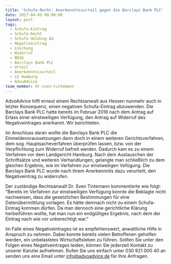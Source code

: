```yaml
---
title: 'Schufa-Recht: Anerkenntnisurteil gegen die Barclays Bank PLC'
date: 2017-04-05 00:00:00
layout: post
tags:
  - Schufa-Eintrag
  - Schufa-Recht
  - Schufa Holding AG
  - Negativeintrag
  - Löschung
  - Widerruf
  - BDSG
  - Barclays Bank PLC
  - Urteil
  - Anerkenntnisurteil
  - LG Hamburg
  - AdvoAdvice
team_member: dr-sven-tintemann
---
```



AdvoAdvice hilft erneut einem Rechtsanwalt aus Hessen nunmehr auch in letzter Konsequenz, einen negativen Schufa-Eintrag abzuwenden. Die Barclays Bank PLC hatte bereits im Februar 2016 nach dem Antrag auf Erlass einer einstweiligen Verf&uuml;gung, den Antrag auf Widerruf des Negativeintrages anerkannt. Wir berichteten.

Im Anschluss daran wollte die Barclays Bank PLC die Einmeldevoraussetzungen dann doch in einem weiteren Gerichtsverfahren, dem sog. Hauptsacheverfahren &uuml;berpr&uuml;fen lassen, bzw. von der Verpflichtung zum Widerruf befreit werden. Dadurch kam es zu einem Verfahren vor dem Landgericht Hamburg. Nach dem Austauschen der Schrifts&auml;tze und weiteren Verhandlungen, gelangte man schlie&szlig;lich zu dem gleichen Ergebnis, wie im Verfahren zur einstweiligen Vef&uuml;gung. Die Barclays Bank PLC wurde nach ihrem Anerkennntis dazu verurteilt, den Negativeintrag zu widerrufen.

Der zust&auml;ndige Rechtsanwalt Dr. Sven Tintemann kommentierte wie folgt: "Bereits im Verfahren zur einstweiligen Verf&uuml;gung konnte die Beklagte nicht nachweisen, dass die gesetzlichen Bestimmungen f&uuml;r eine Daten&uuml;bermittlung vorlagen. Es h&auml;tte demnach nicht zu einem Schufa-Eintrag kommen d&uuml;rfen. Da man dennoch eine gerichtliche Kl&auml;rung herbeif&uuml;hren wollte, hat man nun ein endg&uuml;ltiges Ergebnis, nach dem der Eintrag nach wie vor unberechtigt war."

Im Falle eines Negativeintrages ist es empfehlenswert, anwaltliche Hilfe in Anspruch zu nehmen. Dabei konnte bereits vielen Betroffenen geholfen werden, ein unbelastetes Wirtschaftsleben zu f&uuml;hren. Sollten Sie unter den Folgen eines Negativeintrages leiden, k&ouml;nnen Sie jederzeit Kontakt zu unserer Kanzlei aufnehmen. Rufen Sie uns einfach unter 030 921 000 40 an senden uns eine Email unter info@advoadvice.de f&uuml;r Ihre Anfragen.